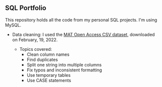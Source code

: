 ## **SQL Portfolio**

This repository holds all the code from my personal SQL projects. I'm using MySQL.

- Data cleaning: I used the [MAT Open Access CSV dataset](https://github.com/metmuseum/openaccess), downloaded on February, 19, 2022.

    - Topics covered:
        - Clean column names
        - Find duplicates
        - Split one string into multiple columns
        - Fix typos and inconsistent formatting
        - Use temporary tables
        - Use CASE statements
